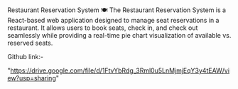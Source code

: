 Restaurant Reservation System 🍽️
The Restaurant Reservation System is a React-based web application designed to manage seat reservations in a restaurant. It allows users to book seats, check in, and check out seamlessly while providing a real-time pie chart visualization of available vs. reserved seats.

Github link:-

"https://drive.google.com/file/d/1FtvYbRdg_3Rml0u5LnMjmjEqY3y4tEAW/view?usp=sharing"
